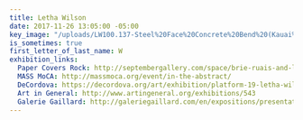 ```yaml
---
title: Letha Wilson
date: 2017-11-26 13:05:00 -05:00
key_image: "/uploads/LW100.137-Steel%20Face%20Concrete%20Bend%20(Kauai%20Curve)-LoRes-1.jpg"
is_sometimes: true
first_letter_of_last_name: W
exhibition_links:
  Paper Covers Rock: http://septembergallery.com/space/brie-ruais-and-letha-wilson.html
  MASS MoCA: http://massmoca.org/event/in-the-abstract/
  DeCordova: https://decordova.org/art/exhibition/platform-19-letha-wilson-hawaii-california-steel-figure-ground
  Art in General: http://www.artingeneral.org/exhibitions/543
  Galerie Gaillard: http://galeriegaillard.com/en/expositions/presentation/113/surface-moves#2
---
```


